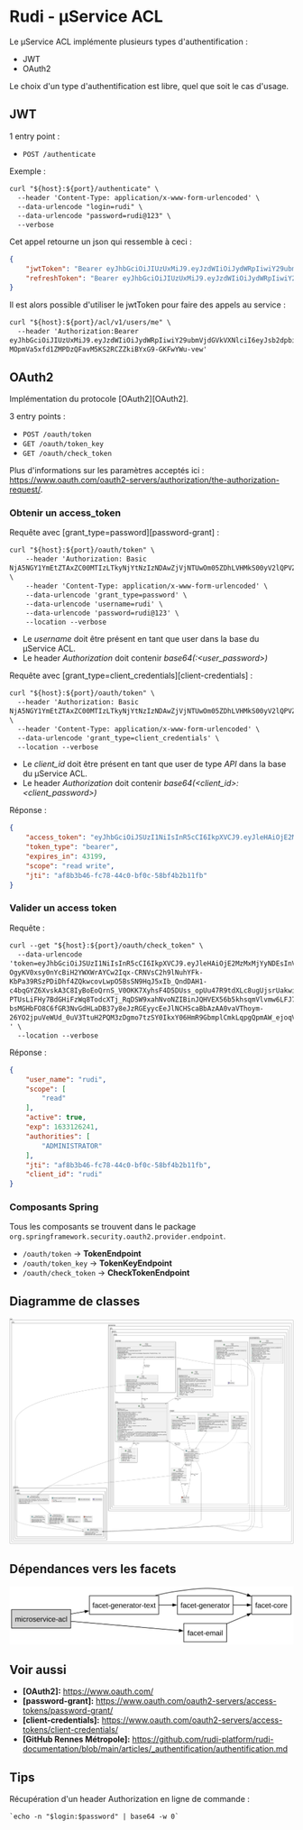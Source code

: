 # Rudi - µService ACL

Le µService ACL implémente plusieurs types d'authentification :

- JWT
- OAuth2

Le choix d'un type d'authentification est libre, quel que soit le cas d'usage.

## JWT

1 entry point :

* `POST /authenticate`

Exemple :

```shell
curl "${host}:${port}/authenticate" \
  --header 'Content-Type: application/x-www-form-urlencoded' \
  --data-urlencode "login=rudi" \
  --data-urlencode "password=rudi@123" \
  --verbose
```

Cet appel retourne un json qui ressemble à ceci :

```json
{
	"jwtToken": "Bearer eyJhbGciOiJIUzUxMiJ9.eyJzdWIiOiJydWRpIiwiY29ubmVjdGVkVXNlciI6eyJsb2dpbiI6InJ1ZGkiLCJ0eXBlIjoiUk9CT1QiLCJmaXJzdG5hbWUiOiJydWRpIiwibGFzdG5hbWUiOiJydWRpIiwiZW1haWwiOm51bGwsIm9yZ2FuaXphdGlvbiI6InJ1ZGkiLCJyb2xlcyI6WyJBRE1JTklTVFJBVE9SIl19LCJleHAiOjE2MzM0NDAyMDEsImlhdCI6MTYzMzQzNjYwMX0.IaHjl2eIRqPhqnH8rSKSANSa7htTHCJvVPNTJ-MOpmVa5xfd1ZMPDzQFavM5KS2RCZZkiBYxG9-GKFwYWu-vew",
	"refreshToken": "Bearer eyJhbGciOiJIUzUxMiJ9.eyJzdWIiOiJydWRpIiwiY29ubmVjdGVkVXNlciI6eyJsb2dpbiI6InJ1ZGkiLCJ0eXBlIjoiUk9CT1QiLCJmaXJzdG5hbWUiOiJydWRpIiwibGFzdG5hbWUiOiJydWRpIiwiZW1haWwiOm51bGwsIm9yZ2FuaXphdGlvbiI6InJ1ZGkiLCJyb2xlcyI6WyJBRE1JTklTVFJBVE9SIl19LCJleHAiOjE2MzM0NDAyMDEsImlhdCI6MTYzMzQzNjYwMX0.IaHjl2eIRqPhqnH8rSKSANSa7htTHCJvVPNTJ-MOpmVa5xfd1ZMPDzQFavM5KS2RCZZkiBYxG9-GKFwYWu-vew"
}
```

Il est alors possible d'utiliser le jwtToken pour faire des appels au service :

```shell
curl "${host}:${port}/acl/v1/users/me" \
  --header 'Authorization:Bearer eyJhbGciOiJIUzUxMiJ9.eyJzdWIiOiJydWRpIiwiY29ubmVjdGVkVXNlciI6eyJsb2dpbiI6InJ1ZGkiLCJ0eXBlIjoiUk9CT1QiLCJmaXJzdG5hbWUiOiJydWRpIiwibGFzdG5hbWUiOiJydWRpIiwiZW1haWwiOm51bGwsIm9yZ2FuaXphdGlvbiI6InJ1ZGkiLCJyb2xlcyI6WyJBRE1JTklTVFJBVE9SIl19LCJleHAiOjE2MzM0NDAyMDEsImlhdCI6MTYzMzQzNjYwMX0.IaHjl2eIRqPhqnH8rSKSANSa7htTHCJvVPNTJ-MOpmVa5xfd1ZMPDzQFavM5KS2RCZZkiBYxG9-GKFwYWu-vew'
```

## OAuth2

Implémentation du protocole [OAuth2][OAuth2].

3 entry points :

* `POST /oauth/token`
* `GET /oauth/token_key`
* `GET /oauth/check_token`

Plus d'informations sur les paramètres acceptés
ici : <https://www.oauth.com/oauth2-servers/authorization/the-authorization-request/>.

### Obtenir un access_token

Requête avec [grant_type=password][password-grant] :

```shell
curl "${host}:${port}/oauth/token" \
    --header 'Authorization: Basic NjA5NGY1YmEtZTAxZC00MTIzLTkyNjYtNzIzNDAwZjVjNTUwOm05ZDhLVHMkS00yV2lQPVZ+L1NKcjVGag==' \
    --header 'Content-Type: application/x-www-form-urlencoded' \
    --data-urlencode 'grant_type=password' \
    --data-urlencode 'username=rudi' \
    --data-urlencode 'password=rudi@123' \
    --location --verbose
```

- Le  _username_  doit être présent en tant que user dans la base du µService ACL.<br/>
- Le header  _Authorization_  doit contenir  _base64(<username>:<user_password>)_

Requête avec [grant_type=client_credentials][client-credentials] :

```shell
curl "${host}:${port}/oauth/token" \
  --header 'Authorization: Basic NjA5NGY1YmEtZTAxZC00MTIzLTkyNjYtNzIzNDAwZjVjNTUwOm05ZDhLVHMkS00yV2lQPVZ+L1NKcjVGag==' \
  --header 'Content-Type: application/x-www-form-urlencoded' \
  --data-urlencode 'grant_type=client_credentials' \
  --location --verbose
```

- Le  _client_id_  doit être présent en tant que user de type  _API_  dans la base du µService ACL.<br/>
- Le header  _Authorization_  doit contenir  _base64(<client_id>:<client_password>)_

Réponse :

```json
{
	"access_token": "eyJhbGciOiJSUzI1NiIsInR5cCI6IkpXVCJ9.eyJleHAiOjE2MzMxMjYyNDEsInVzZXJfbmFtZSI6InJ1ZGkiLCJhdXRob3JpdGllcyI6WyJBRE1JTklTVFJBVE9SIl0sImp0aSI6ImFmOGIzYjQ2LWZjNzgtNDRjMC1iZjBjLTU4YmY0YjJiMTFmYiIsImNsaWVudF9pZCI6InJ1ZGkiLCJzY29wZSI6WyJyZWFkIl19.qBFx4WNUFOftzR4pmR54nlXbSv92DdR7XukNxr34Hx__zpzXxOXpZHS20orqagY8zNRRqyTT5ljmew1V7NLQIn_MsyqQfeJHVOTGo4mtzP-OgyKV0xsy0nYcBiH2YWXWrAYCw2Iqx-CRNVsC2h9lNuhYFk-KbPa39RSzPDiDhf4ZQkwcovLwpO5BsSN9HqJ5xIb_QndDAH1-c4bqGYZ6XvskA3C8IyBoEoQrnS_V0OKK7XyhsF4D5DUss_opUu47R9tdXLc8ugUjsrUakwi40ayPdlyRJre-PTUsLiFHy7BdGHiFzWq8TodcXTj_RqDSW9xahNvoNZIBinJQHVEX56b5khsqmVlvmw6LFJ7injJeP4-bsMGHbFO8C6fGR3NvGdHLaDB37y8eJzRGEyycEeJlNCHScaBbAzAA0vaVThoym-26YO2jpuVeWUd_0uV3TtuH2PQM3zDgmo7tzSY0IkxY06HmR9GbmplCmkLqpgQpmAW_ejoqVx0Rz0VQf_E-",
	"token_type": "bearer",
	"expires_in": 43199,
	"scope": "read write",
	"jti": "af8b3b46-fc78-44c0-bf0c-58bf4b2b11fb"
}
```

### Valider un access token

Requête :

```shell
curl --get "${host}:${port}/oauth/check_token" \
  --data-urlencode 'token=eyJhbGciOiJSUzI1NiIsInR5cCI6IkpXVCJ9.eyJleHAiOjE2MzMxMjYyNDEsInVzZXJfbmFtZSI6InJ1ZGkiLCJhdXRob3JpdGllcyI6WyJBRE1JTklTVFJBVE9SIl0sImp0aSI6ImFmOGIzYjQ2LWZjNzgtNDRjMC1iZjBjLTU4YmY0YjJiMTFmYiIsImNsaWVudF9pZCI6InJ1ZGkiLCJzY29wZSI6WyJyZWFkIl19.qBFx4WNUFOftzR4pmR54nlXbSv92DdR7XukNxr34Hx__zpzXxOXpZHS20orqagY8zNRRqyTT5ljmew1V7NLQIn_MsyqQfeJHVOTGo4mtzP-OgyKV0xsy0nYcBiH2YWXWrAYCw2Iqx-CRNVsC2h9lNuhYFk-KbPa39RSzPDiDhf4ZQkwcovLwpO5BsSN9HqJ5xIb_QndDAH1-c4bqGYZ6XvskA3C8IyBoEoQrnS_V0OKK7XyhsF4D5DUss_opUu47R9tdXLc8ugUjsrUakwi40ayPdlyRJre-PTUsLiFHy7BdGHiFzWq8TodcXTj_RqDSW9xahNvoNZIBinJQHVEX56b5khsqmVlvmw6LFJ7injJeP4-bsMGHbFO8C6fGR3NvGdHLaDB37y8eJzRGEyycEeJlNCHScaBbAzAA0vaVThoym-26YO2jpuVeWUd_0uV3TtuH2PQM3zDgmo7tzSY0IkxY06HmR9GbmplCmkLqpgQpmAW_ejoqVx0Rz0VQf_E-' \
  --location --verbose
```

Réponse :

```json
{
	"user_name": "rudi",
	"scope": [
		"read"
	],
	"active": true,
	"exp": 1633126241,
	"authorities": [
		"ADMINISTRATOR"
	],
	"jti": "af8b3b46-fc78-44c0-bf0c-58bf4b2b11fb",
	"client_id": "rudi"
}
```

### Composants Spring

Tous les composants se trouvent dans le package `org.springframework.security.oauth2.provider.endpoint`.

* `/oauth/token` → **TokenEndpoint**
* `/oauth/token_key` → **TokenKeyEndpoint**
* `/oauth/check_token` → **CheckTokenEndpoint**

## Diagramme de classes

![Diagramme de classes](readme/rudi-microservice-acl-storage-entities.png)

## Dépendances vers les facets

![Dependencies](./readme/dependency_tree.svg)

## Voir aussi

- **[OAuth2]:** https://www.oauth.com/
- **[password-grant]:** https://www.oauth.com/oauth2-servers/access-tokens/password-grant/
- **[client-credentials]:** https://www.oauth.com/oauth2-servers/access-tokens/client-credentials/
- **[GitHub Rennes Métropole]:** https://github.com/rudi-platform/rudi-documentation/blob/main/articles/_authentification/authentification.md

## Tips

Récupération d'un header Authorization en ligne de commande :

```shell
`echo -n "$login:$password" | base64 -w 0`
```
